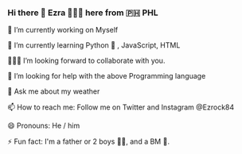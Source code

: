 ### Hi there 👋 Ezra 👨🏻‍💻 here from 🇵🇭 PHL
🚀 I’m currently working on Myself 

🌱 I’m currently learning Python 🐍 , JavaScript, HTML

🧑‍🤝‍🧑 I’m looking forward to collaborate with you.

🤔 I’m looking for help with the above Programming language 

💬 Ask me about my weather

📫 How to reach me: Follow me on Twitter and Instagram @Ezrock84

😄 Pronouns: He / him

⚡ Fun fact: I'm a father or 2 boys 👦🏻, and a BM 🦮.

<!--
**EzCryp/EzCryp** is a ✨ _special_ ✨ repository because its `README.md` (this file) appears on your GitHub profile.

Here are some ideas to get you started:

- 🔭 I’m currently working on Myself 🥸
- 🌱 I’m currently learning Python 🐍 , JavaScript, HTML
- 🧑‍🤝‍🧑 I’m looking forward to collaborate with you.
- 🤔 I’m looking for help with the above Programming language 
- 💬 Ask me about my weather
- 📫 How to reach me: Follow me on Twitter and Instagram @Ezrock84
- 😄 Pronouns: He / him
- ⚡ Fun fact: I'm a father or 2 boys 👦🏻, and a BM 🦮.
-->
